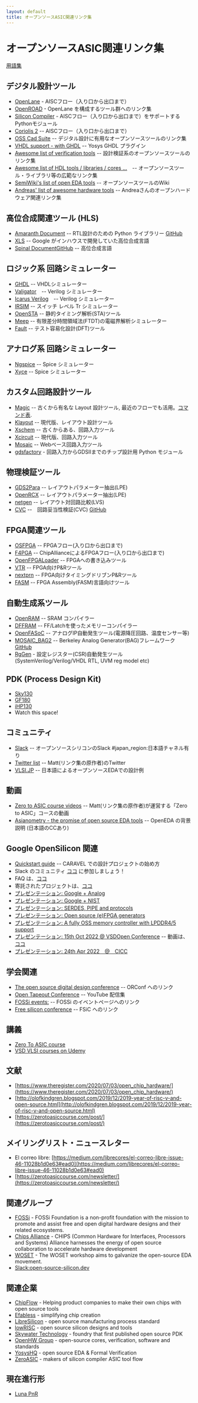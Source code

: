 ```yaml
---
layout: default
title: オープンソースASIC関連リンク集
---
```

# オープンソースASIC関連リンク集

[用語集](https://zerotoasiccourse.com/terminology/)

## デジタル設計ツール

* [OpenLane](https://openlane.readthedocs.io/en/latest/) - AISCフロー（入り口から出口まで）
* [OpenROAD](https://github.com/The-OpenROAD-Project) - OpenLane を構成するツール群へのリンク集
* [Silicon Compiler](https://www.siliconcompiler.com/) - AISCフロー（入り口から出口まで）をサポートするPythonモジュール
* [Coriolis 2](http://coriolis.lip6.fr/) -- AISCフロー（入り口から出口まで）
* [OSS Cad Suite](https://github.com/YosysHQ/oss-cad-suite-build) -- デジタル設計に有用なオープンソースツールのリンク集
* [VHDL support - with GHDL](https://docs.google.com/document/d/1RAQWjmxpJndlEJdLWXK8irIqWuYTstqu7pU3tOIFccc/edit) -- Yosys GHDL プラグイン
* [Awesome list of verification tools](https://github.com/troyguo/awesome-dv) -- 設計検証系のオープンソースツールのリンク集
* [Awesome list of HDL tools / libraries / cores ...](https://hdl.github.io/awesome/)　-- オープンソースツール・ライブラリ等の広範なリンク集
* [SemiWiki's list of open EDA tools](https://semiwiki.com/wikis/industry-wikis/eda-open-source-tools-wiki/) -- オープンソースツールのWiki
* [Andreas' list of awesome hardware tools](https://github.com/aolofsson/awesome-hardware-tools) -- Andreaさんのオープンハードウェア関連リンク集

## 高位合成関連ツール (HLS)

* [Amaranth Document](https://amaranth-lang.org/docs/amaranth/latest/) -- RTL設計のための Python ライブラリー [GitHub](https://github.com/amaranth-lang) 
* [XLS](https://google.github.io/xls/) -- Google がインハウスで開発していた高位合成言語
* [Spinal Document](https://spinalhdl.github.io/SpinalDoc-RTD/master/index.html)[GitHub](https://github.com/SpinalHDL/SpinalHDL) -- 高位合成言語

## ロジック系 回路シミュレーター

* [GHDL](https://github.com/ghdl/ghdl) -- VHDLシミュレーター
* [Valigator](https://github.com/verilator/verilator)　-- Verilog シミュレーター
* [Icarus Verilog](https://github.com/steveicarus/iverilog)　-- Verilog シミュレーター
* [IRSIM](http://opencircuitdesign.com/irsim/index.html) -- スイッチ レベル Tr シミュレーター
* [OpenSTA](https://github.com/The-OpenROAD-Project/OpenSTA) -- 静的タイミング解析(STA)ツール
* [Meep](https://github.com/NanoComp/meep) -- 有限差分時間領域法(FTDT)の電磁界解析シミュレーター
* [Fault](https://github.com/AUCOHL/Fault) -- テスト容易化設計(DFT)ツール

## アナログ系 回路シミュレーター

* [Ngspice](http://ngspice.sourceforge.net/) -- Spice シミュレーター
* [Xyce](https://xyce.sandia.gov/) -- Spice シミュレーター

## カスタム回路設計ツール

* [Magic](http://opencircuitdesign.com/magic/) -- 古くから有名な Layout 設計ツール, 最近のフローでも活用。[コマンド表](https://github.com/hpretl/iic-osic/blob/main/magic-cheatsheet/magic_cheatsheet.pdf).
* [Klayout](https://www.klayout.de/) -- 現代版、レイアウト設計ツール
* [Xschem](https://xschem.sourceforge.io/stefan/index.html) -- 古くからある、回路入力ツール
* [Xcircuit](https://github.com/RTimothyEdwards/xcircuit/) -- 現代版、回路入力ツール
* [Mosaic](https://nyancad.github.io/Mosaic/) -- Webベース回路入力ツール
* [gdsfactory](https://gdsfactory.github.io/gdsfactory/) -  回路入力からGDSIIまでのチップ設計用 Python モジュール

## 物理検証ツール

* [GDS2Para](https://github.com/purdue-onchip/gds2Para) -- レイアウトパラメーター抽出(LPE)
* [OpenRCX](https://github.com/The-OpenROAD-Project/OpenRCX) -- レイアウトパラメーター抽出(LPE)
* [netgen](https://github.com/RTimothyEdwards/netgen) -- レイアウト対回路比較(LVS)
* [CVC](https://shuharisystem.com/?page_id=185) --　回路妥当性検証(CVC) [GitHub](https://github.com/d-m-bailey/cvc)

## FPGA関連ツール
* [OSFPGA](https://github.com/os-fpga) -- FPGAフロー(入り口から出口まで)
* [F4PGA](https://github.com/chipsalliance/f4pga) -- ChipAllianceによるFPGAフロー(入り口から出口まで)
* [OpenFPGALoader](https://github.com/trabucayre/openFPGALoader) -- FPGAへの書き込みツール
* [VTR](https://github.com/verilog-to-routing/vtr-verilog-to-routing) -- FPGA向けP&Rツール
* [nextprn](https://github.com/YosysHQ/nextpnr) -- FPGA向けタイミングドリブンP&Rツール
* [FASM](https://github.com/chipsalliance/fasm) -- FPGA Assembly(FASM)言語向けツール


## 自動生成系ツール

* [OpenRAM](https://openram.soe.ucsc.edu/) -- SRAM コンパイラー
* [DFFRAM](https://github.com/Cloud-V/DFFRAM) -- FF/Latchを使ったメモリーコンパイラー
* [OpenFASoC](https://github.com/idea-fasoc/OpenFASOC) -- アナログIP自動発生ツール(電源降圧回路、温度センサー等)
* [MOSAIC_BAG2](https://mosaic_group.gitlab.io/mosaic_BAG/virtuoso_template) -- Berkeley Analog Generator(BAG)フレームワーク [GitHub](https://gitlab.com/mosaic_group/mosaic_BAG/virtuoso_template)
* [RgGen](https://github.com/rggen/rggen) - 設定レジスター(CSR)自動発生ツール(SystemVerilog/Verilog/VHDL RTL, UVM reg model etc)

## PDK (Process Design Kit)

* [Sky130](https://skywater-pdk.readthedocs.io/en/main/)
* [GF180](https://github.com/google/gf180mcu-pdk)
* [iHP130](https://github.com/IHP-GmbH/IHP-Open-PDK)
* Watch this space!

## コミュニティ

* [Slack](https://join.slack.com) -- オープンソースシリコンのSlack #japan_region:日本語チャネル有り
* [Twitter list](https://twitter.com/i/lists/1510948904736628736) -- Matt(リンク集の原作者)のTwitter
* [VLSI.JP](https://vlsi.jp/) -- 日本語によるオープンソースEDAでの設計例

## 動画

* [Zero to ASIC course videos](https://www.youtube.com/zerotoasic) -- Matt(リンク集の原作者)が運営する「Zero to ASIC」コースの動画
* [Asianometry - the promise of open source EDA tools](https://www.youtube.com/watch?v=OmEbzRp_NGg) -- OpenEDA の背景説明 (日本語のCCあり)

## Google OpenSilicon 関連

* [Quickstart guide](https://caravel-user-project.readthedocs.io/en/latest/quickstart.html) -- CARAVEL での設計プロジェクトの始め方
* Slack のコミュニティ [ココ](https://join.slack.com/) に参加しましょう！
* FAQ は、[ココ](https://docs.google.com/document/d/1Y7LuP_0dJ_vmD8G_Twc6qc97fj7aW5pRV5nAjN2oOUk/edit#heading=h.dabsoa4nkp71)
* 寄託されたプロジェクトは、[ココ](https://platform.efabless.com/projects/public) 
* [プレゼンテーション: Google + Analog](https://bit.ly/goog-analog)
* [プレゼンテーション: Google + NIST](https://bit.ly/goog-nist)
* [プレゼンテーション: SERDES, PIPE and protocols](https://bit.ly/open-pipe-talk)
* [プレゼンテーション: Open source (e)FPGA generators](https://bit.ly/goog-fpga-22q3)
* [プレゼンテーション: A fully OSS memory controller with LPDDR4/5 support](https://bit.ly/ops21-litedram)
* [プレゼンテーション: 15th Oct 2022 @ VSDOpen Conference](https://bit.ly/vsdopen22-goog) -- 動画は、[ココ](https://bit.ly/vsdopen22-goog-video)
* [プレゼンテーション: 24th Apr 2022　@　CICC](https://bit.ly/cicc22-edu-goog)

## 学会関連

* [The open source digital design conference](https://orconf.org/) -- ORConf へのリンク
* [Open Tapeout Conference](https://www.youtube.com/playlist?list=PLyynFETmdQDQdLCIu_HJBFNY17AAFp5W7) -- YouTube 配信集
* [FOSSi events:](https://www.fossi-foundation.org/events) -- FOSSi のイベントページへのリンク
* [Free silicon conference](https://wiki.f-si.org/index.php?title=Main_Page) -- FSiC へのリンク


## 講義

* [Zero To ASIC course](https://zerotoasiccourse.com/)
* [VSD VLSI courses on Udemy](https://www.udemy.com/course/vlsi-academy-custom-layout/)

## 文献

* [https://www.theregister.com/2020/07/03/open_chip_hardware/](https://www.theregister.com/2020/07/03/open_chip_hardware/)
* [http://olofkindgren.blogspot.com/2019/12/2019-year-of-risc-v-and-open-source.html](http://olofkindgren.blogspot.com/2019/12/2019-year-of-risc-v-and-open-source.html) 
* [https://zerotoasiccourse.com/post/](https://zerotoasiccourse.com/post/) 

## メイリングリスト・ニュースレター

* El correo libre: [https://medium.com/librecores/el-correo-libre-issue-46-11028b1d0e63#ead0](https://medium.com/librecores/el-correo-libre-issue-46-11028b1d0e63#ead0) 
* [https://zerotoasiccourse.com/newsletter/](https://zerotoasiccourse.com/newsletter/) 

## 関連グループ

* [FOSSi](https://www.fossi-foundation.org/) - FOSSi Foundation is a non-profit foundation with the mission to promote and assist free and open digital hardware designs and their related ecosystems. 
* [Chips Alliance](https://chipsalliance.org/) - CHIPS (Common Hardware for Interfaces, Processors and Systems) Alliance harnesses the energy of open source collaboration to accelerate hardware development
* [WOSET](https://woset-workshop.github.io/) - The WOSET workshop aims to galvanize the open-source EDA movement.
* [Slack:open-source-silicon.dev](https://open-source-silicon.slack.com/)

## 関連企業

* [ChipFlow](https://www.chipflow.io/) - Helping product companies to make their own chips with open source tools
* [Efabless](https://efabless.com/) - simplifying chip creation
* [LibreSilicon](https://libresilicon.com/) - open source manufacturing process standard
* [lowRISC](https://lowrisc.org/open-silicon/) - open source silicon designs and tools
* [Skywater Technology](https://www.skywatertechnology.com/) - foundry that first published open source PDK
* [OpenHW Group](https://www.openhwgroup.org/) - open-source cores, verification, software and standards
* [YosysHQ](https://www.yosyshq.com/) - open source EDA & Formal Verification
* [ZeroASIC](https://www.zeroasic.com/) - makers of silicon compiler ASIC tool flow

## 現在進行形

* [Luna PnR](https://github.com/asicsforthemasses)
